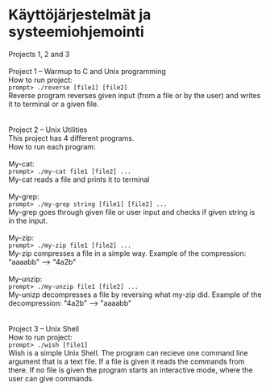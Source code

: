 # Käyttöjärjestelmät ja systeemiohjemointi
Projects 1, 2 and 3
<br />
<br />
Project 1 – Warmup to C and Unix programming
<br />
How to run project:
<br />
`prompt> ./reverse [file1] [file2]`
<br />
Reverse program reverses given input (from a file or by the user) and writes it to terminal or a given file.
<br />
<br />
<br />
Project 2 – Unix Utilities
<br />
This project has 4 different programs.
<br />
How to run each program:
<br />
<br />
My-cat:
<br />
`prompt> ./my-cat file1 [file2] ...`
<br />
My-cat reads a file and prints it to terminal
<br />
<br />
My-grep:
<br />
`prompt> ./my-grep string [file1] [file2] ...`
<br />
My-grep goes through given file or user input and checks if given string is in the input.
<br />
<br />
My-zip:
<br />
`prompt> ./my-zip file1 [file2] ...`
<br />
My-zip compresses a file in a simple way. Example of the compression: "aaaabb" --> "4a2b"
<br />
<br />
My-unzip:
<br />
`prompt> ./my-unzip file1 [file2] ...`
<br />
My-unizp decompresses a file by reversing what my-zip did. Example of the decompression: "4a2b" --> "aaaabb"
<br />
<br />
<br />
Project 3 – Unix Shell
<br />
How to run project:
<br />
`prompt> ./wish [file1]`
<br />
Wish is a simple Unix Shell. The program can recieve one command line argument that is a text file. If a file is given it reads the commands from there. If no file is given the program starts an interactive mode, where the user can give commands.
